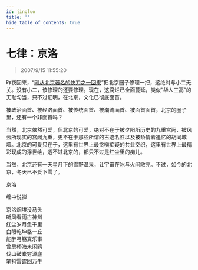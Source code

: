 ```yaml
---
id: jingluo
title: ''
hide_table_of_contents: true
---
```


# 七律：京洛

> 2007/9/15 11:55:20

昨夜回来，“[刚从北京著名的快刀之一回来](../essays/erguotou.md)”把北京圈子修理一把，这绝对与小二无关。没有小二，该修理的还要修理。现在，这腐烂已全面蔓延，类似“华人三高”的无耻勾当，只不过证明，在北京，文化已彻底面首。
 
被政治面首、被经济面首、被传统面首、被潮流面首、被面首面首，北京的圈子里，还有一个非面首吗？
 
当然，北京依然可爱，但北京的可爱，绝对不在于被夕阳所历史的九重宫阙、被风云所现实的宫阙九重，更不在于那些所谓的古迹名胜以及被矫情着追忆的胡同城墙。北京的可爱只在于，这里有世界上最贪嗔痴疑的共业交织，这里有世界上最精彩现成的浮世绘，透不过北京的，都只不过是红尘里的痴儿。
 
当然，北京还有一天星月下的雪野温泉，让宇宙在冰与火间敞亮。不过，如今的北京，冬天已不爱下雪了。

<div style={{color:'#FF0000', fontSize: '56px', fontWeight: '500', textAlign: 'center', lineHeight: '120%'}}>

京洛
</div>

<div style={{color:'#FF0000', fontSize: 'xx-large', fontWeight: '500', textAlign: 'center', lineHeight: '180%'}}>

缠中说禅
</div>

<div style={{color:'#FF0000', fontSize: '32px', fontWeight: '500', textAlign: 'center', lineHeight: '150%'}}>

京洛烟埃没马头<br/>
听风看雨古神州<br/>
红尘岁月鱼千里<br/>
白眼乾坤貉一丘<br/>
能醉弓觞真乐事<br/>
曾思杯海未闲鸥<br/>
伐山鼓橐穷源底<br/>
笔抖雷霆回万牛
</div>